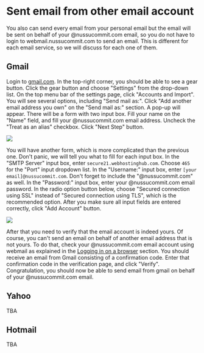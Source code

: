 # Sent email from other email account

You also can send every email from your personal email but the email will be sent on behalf of your @nussucommit.com email, so you do not have to login to webmail.nussucommit.com to send an email. This is different for each email service, so we will discuss for each one of them.

## Gmail

Login to [gmail.com](gmail.com). In the top-right corner, you should be able to see a gear button. Click the gear button and choose "Settings" from the drop-down list. On the top menu bar of the settings page, click "Accounts and Import". You will see several options, including "Send mail as:". Click "Add another email address you own" on the "Send mail as:" section. A pop-up will appear. There will be a form with two input box. Fill your name on the "Name" field, and fill your @nussucommit.com email address. Uncheck the "Treat as an alias" checkbox. Click "Next Step" button.

![](/images/sentas0.png)

You will have another form, which is more complicated than the previous one. Don't panic, we will tell you what to fill for each input box. In the "SMTP Server" input box, enter `secure21.webhostinghub.com`. Choose `465` for the "Port" input dropdown list. In the "Username:" input box, enter `[your email]@nussucommit.com`. Don't forget to include the "@nussucommit.com" as well. In the "Password:" input box, enter your @nussucommit.com email password. In the radio option button below, choose "Secured connection using SSL" instead of "Secured connection using TLS", which is the recommended option. After you make sure all input fields are entered correctly, click "Add Account" button.

![](/images/sentas1.png)

After that you need to verify that the email account is indeed yours. Of course, you can't send an email on behalf of another email address that is not yours. To do that, check your @nussucommit.com email account using webmail as explained in the [Logging in on a browser](browser.md) section. You should receive an email from Gmail consisting of a confirmation code. Enter that confirmation code in the verification page, and click "Verify". Congratulation, you should now be able to send email from gmail on behalf of your @nussucommit.com email.

## Yahoo

TBA

## Hotmail

TBA